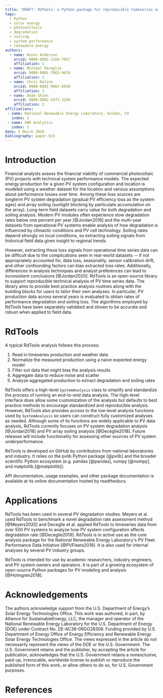 ```yaml
---
title: 'DRAFT: RdTools: a Python package for reproducible timeseries analysis of photovoltaic systems'
tags:
  - Python
  - solar energy
  - photovoltaics
  - degradation
  - soiling
  - system performance
  - renewable energy
authors:
  - name: Kevin Anderson
    orcid: 0000-0002-1166-7957
    affiliation: 1
  - name: Michael Deceglie
    orcid: 0000-0001-7063-9676
    affiliation: 1
  - name: Chris Deline
    orcid: 0000-0002-9867-8930
    affiliation: 1
  - name: Adam Shinn
    orcid: 0000-0002-5473-3299
    affiliation: 2
affiliations:
 - name: National Renewable Energy Laboratory, Golden, CO
   index: 1
 - name: kWh Analytics
   index: 2
date: 5 March 2020
bibliography: paper.bib
---
```


# Introduction

Financial analysts assess the financial viability of commercial photovoltaic
(PV) projects with technical system performance models.  The expected energy
production for a given PV system configuration and location is modeled using
a weather dataset for the location and various assumptions about performance
losses over time.  Among these loss sources are longterm PV system degradation
(gradual PV efficiency loss as the system ages) and array soiling
(sunlight blocking by particulate accumulation on the array).  Long-term field
datasets carry value for both degradation and soiling analysis.  Modern
PV modules often experience slow degradation rates below one percent per year
[@Jordan2016] and the multi-year datasets from operational PV systems enable
analysis of how degradation is influenced by climactic conditions and PV cell
technology.  Soiling rates depend strongly on local conditions, so extracting
soiling signals from historical field data gives insight to regional trends.  

However, extracting these loss signals from operational time series data can
be difficult due to the complications seen in real-world datasets -- if not
appropriately accounted for, data loss, seasonality, sensor calibration drift,
and other confounding factors can bias extracted loss rates. Additionally,
differences in analysis techniques and analyst preferences can lead
to inconsistent conclusions [@Jordan2020].  RdTools is an open-source library
to support reproducible technical analysis of PV time series data. The library
aims to provide best practice analysis routines along with the building blocks
for users to tailor their own analyses. In particular, PV production data 
across several years is evaluated to obtain rates of performance degradation
and soiling loss.  The algorithms employed by RdTools have been separately
validated and shown to be accurate and robust when applied to field data.

# RdTools

A typical RdTools analysis follows this process:

1) Read in timeseries production and weather data
2) Normalize the measured production using a naive expected energy model
3) Filter out data that might bias the analysis results
4) Aggregate data to reduce noise and scatter
5) Analyze aggregated production to extract degradation and soiling rates

RdTools offers a high-level `SystemAnalysis` class to simplify and
standardize the process of running an end-to-end data analysis. The high-level
interface does allow some customization of the analysis but defaults to best
practice methods to encourage standardized and reproducible analysis. However,
RdTools also provides access to the low-level analysis functions used by
`SystemAnalysis` so users can construct fully customized analyses as needed.
Although some of its functions are widely applicable to PV data analysis,
RdTools currently focuses on PV system degradation analysis [@Jordan2018] and
PV array soiling analysis [@Deceglie2018].  Future releases will include
functionality for assessing other sources of PV system underperformance.

RdTools is developed on GitHub by contributors from national laboratories and
industry.  It relies on the pvlib Python package [@pvlib] and the
broader scientific Python ecosystem (e.g. pandas [@pandas], numpy [@numpy],
and matplotlib [@matplotlib]).

API documentation, usage examples, and other package documentation
is available at its online documentation hosted by readthedocs. 

# Applications

RdTools has been used in several PV degradation studies.  Meyers et al. used
RdTools to benchmark a novel degradation rate assessment method [@Meyers2020]
and Deceglie et al. applied RdTools to timeseries data from over 500 PV systems
to analyze how PV system configuration affects degradation rate [@Deceglie2019].
RdTools is in active use as the core analysis package for the National
Renewable Energy Laboratory's PV Fleet Performance Data Initiative
[@PVFleets2019].  It is also used for internal analyses by several PV industry
groups. 

RdTools is intended for use by academic researchers, industry engineers, and
PV system owners and operators.  It is part of a growing ecosystem of 
open-source Python packages for PV modeling and analysis [@Holmgren2018].

# Acknowledgements

The authors acknowledge support from the U.S. Department of Energy’s Solar
Energy Technologies Office. This work was authored, in part, by Alliance for
SustainableEnergy, LLC, the manager and operator of the National Renewable 
Energy Laboratory for the U.S. Department of Energy (DOE) under Contract
No. DE-AC36-08GO28308. Funding provided by U.S. Department of Energy Office
of Energy Efficiency and Renewable Energy Solar Energy Technologies Office.
The views expressed in the article do not necessarily represent the views of
the DOE or the U.S. Government. The U.S. Government retains and the publisher,
by accepting the article for publication, acknowledges that the U.S. Government
retains a nonexclusive, paid-up, irrevocable, worldwide license to publish or
reproduce the published form of this work, or allow others to do so, for U.S.
Government purposes. 

# References